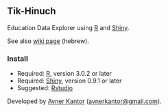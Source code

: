 ## Tik-Hinuch
Education Data Explorer using [R](http://www.r-project.org/) and [Shiny](http://www.rstudio.com/shiny/). 

See also [wiki page](http://wiki.hasadna.org.il/index.php?title=%D7%AA%D7%99%D7%A7_%D7%97%D7%99%D7%A0%D7%95%D7%9A) (hebrew). 

### Install 

- Required: [R](http://cran.rstudio.com/), version 3.0.2 or later
- Required: [Shiny](http://www.rstudio.com/shiny/), version 0.9.1 or later
- Suggested: [Rstudio](http://www.rstudio.com/ide/download/)



Developed by [Avner Kantor](http://www.avnerkantor.com) (avnerkantor@gmail.com).